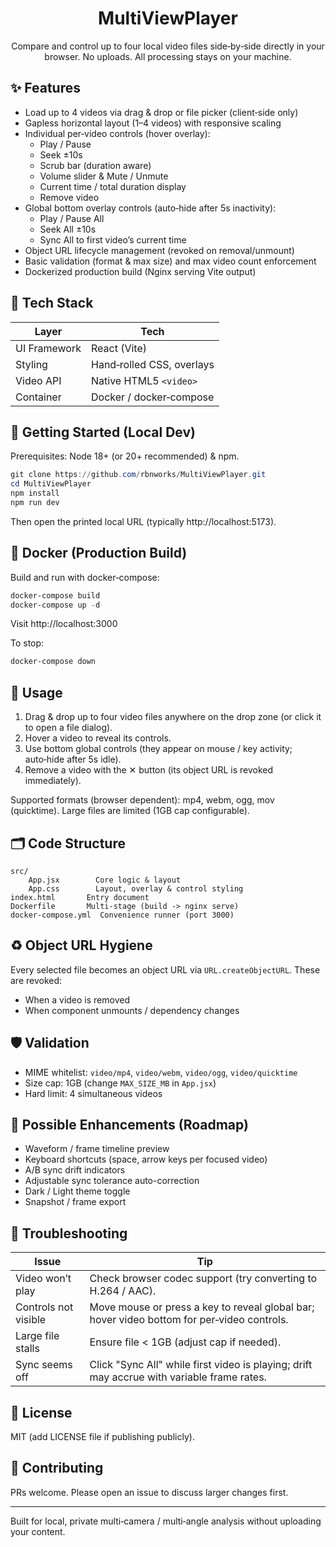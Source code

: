 <div align="center">

# MultiViewPlayer

Compare and control up to four local video files side‑by‑side directly in your browser. No uploads. All processing stays on your machine.

</div>

## ✨ Features

- Load up to 4 videos via drag & drop or file picker (client‑side only)
- Gapless horizontal layout (1–4 videos) with responsive scaling
- Individual per‑video controls (hover overlay):
	- Play / Pause
	- Seek ±10s
	- Scrub bar (duration aware)
	- Volume slider & Mute / Unmute
	- Current time / total duration display
	- Remove video
- Global bottom overlay controls (auto‑hide after 5s inactivity):
	- Play / Pause All
	- Seek All ±10s
	- Sync All to first video’s current time
- Object URL lifecycle management (revoked on removal/unmount)
- Basic validation (format & max size) and max video count enforcement
- Dockerized production build (Nginx serving Vite output)

## 🧩 Tech Stack

| Layer | Tech |
|-------|------|
| UI Framework | React (Vite) |
| Styling | Hand‑rolled CSS, overlays |
| Video API | Native HTML5 `<video>` |
| Container | Docker / docker‑compose |

## 🚀 Getting Started (Local Dev)

Prerequisites: Node 18+ (or 20+ recommended) & npm.

```powershell
git clone https://github.com/rbnworks/MultiViewPlayer.git
cd MultiViewPlayer
npm install
npm run dev
```

Then open the printed local URL (typically http://localhost:5173).

## 🐳 Docker (Production Build)

Build and run with docker‑compose:

```powershell
docker-compose build
docker-compose up -d
```

Visit http://localhost:3000

To stop:

```powershell
docker-compose down
```

## 🔧 Usage

1. Drag & drop up to four video files anywhere on the drop zone (or click it to open a file dialog).
2. Hover a video to reveal its controls.
3. Use bottom global controls (they appear on mouse / key activity; auto‑hide after 5s idle).
4. Remove a video with the ✕ button (its object URL is revoked immediately).

Supported formats (browser dependent): mp4, webm, ogg, mov (quicktime). Large files are limited (1GB cap configurable).

## 🗂 Code Structure

```
src/
	App.jsx        Core logic & layout
	App.css        Layout, overlay & control styling
index.html       Entry document
Dockerfile       Multi‑stage (build -> nginx serve)
docker-compose.yml  Convenience runner (port 3000)
```

## ♻️ Object URL Hygiene
Every selected file becomes an object URL via `URL.createObjectURL`. These are revoked:
- When a video is removed
- When component unmounts / dependency changes

## 🛡 Validation
- MIME whitelist: `video/mp4`, `video/webm`, `video/ogg`, `video/quicktime`
- Size cap: 1GB (change `MAX_SIZE_MB` in `App.jsx`)
- Hard limit: 4 simultaneous videos

## 🧪 Possible Enhancements (Roadmap)
- Waveform / frame timeline preview
- Keyboard shortcuts (space, arrow keys per focused video)
- A/B sync drift indicators
- Adjustable sync tolerance auto-correction
- Dark / Light theme toggle
- Snapshot / frame export

## 🐞 Troubleshooting
| Issue | Tip |
|-------|-----|
| Video won’t play | Check browser codec support (try converting to H.264 / AAC). |
| Controls not visible | Move mouse or press a key to reveal global bar; hover video bottom for per‑video controls. |
| Large file stalls | Ensure file < 1GB (adjust cap if needed). |
| Sync seems off | Click "Sync All" while first video is playing; drift may accrue with variable frame rates. |

## 📄 License
MIT (add LICENSE file if publishing publicly).

## 🤝 Contributing
PRs welcome. Please open an issue to discuss larger changes first.

---
Built for local, private multi‑camera / multi‑angle analysis without uploading your content.
